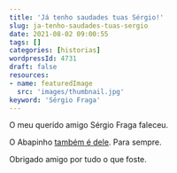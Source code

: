 ```yaml
---
title: 'Já tenho saudades tuas Sérgio!'
slug: ja-tenho-saudades-tuas-sergio
date: 2021-08-02 09:00:55
tags: []
categories: [historias]
wordpressId: 4731
draft: false
resources:
- name: featuredImage
  src: 'images/thumbnail.jpg'
keyword: 'Sérgio Fraga'
---
```

O meu querido amigo Sérgio Fraga faleceu.

O Abapinho [também é dele][1].
Para sempre.

Obrigado amigo por tudo o que foste.

   [1]: https://abapinho.com/?s=fraga
